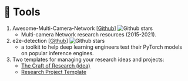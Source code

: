# 🧰 Tools
1. Awesome-Multi-Camera-Network [[Github](https://github.com/Jason-cs18/Awesome-Multi-Camera-Network)] ![Github stars](https://img.shields.io/github/stars/Jason-cs18/Awesome-Multi-Camera-Network.svg)
    - Multi-camera Network research resources (2015-2021).
2. e2e-detection [[Github](https://github.com/efficient-edge/e2e-detection)] ![Github stars](https://img.shields.io/github/stars/efficient-edge/e2e-detection.svg)
   - a toolkit to help deep learning engineers test their PyTorch models on popular inference engines.
3. Two templates for managing your research ideas and projects: 
   - [The Craft of Research (idea)](https://www.notion.so/c44f120acae24f28add610fc04854599?v=66016e03f4434f379462e09c9fad38b0) 
   - [Research Project Template](https://www.notion.so/a6f72ae578e842c29f4d4490f1972bf8?v=79bdfd98bbd3429194de2d3006433e85)